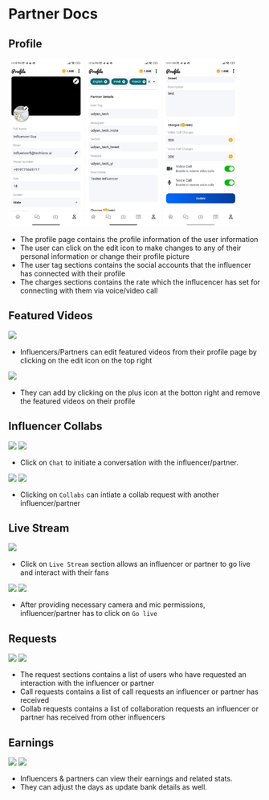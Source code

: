 # Partner Docs

## Profile
<img src="profile_1.jpg" width=150 >
<img src="profile_2.jpg" width=150 >
<img src="profile_3.jpg" width=150 >

* The profile page contains the profile information of the user information
* The user can click on the edit icon to make changes to any of their personal information or change their profile picture
* The user tag sections contains the social accounts that the influencer has connected with their profile
* The charges sections contains the rate which the influcencer has set for connecting with them via voice/video call


## Featured Videos
<img src="edit_video_1.jpg" width=150 >

* Influencers/Partners can edit featured videos from their profile page by clicking on the edit icon on the top right

<img src="edit_video.jpg" width=150 >

* They can add by clicking on the plus icon at the botton right and remove the featured videos on their profile


## Influencer Collabs

<img src="../image-3.png" width=150 >
<img src="../image-5.png" width=150 >

* Click on `Chat` to initiate a conversation with the influencer/partner.

<img src="../image-4.png" width=150 >
<img src="./collab request.jpg" width=150 >


* Clicking on `Collabs` can intiate a collab request with another influencer/partner


## Live Stream

<img src="live_stream_1.jpg" width=150 >

* Click on `Live Stream` section allows an influencer or partner to go live and interact with their fans

<img src="live_stream_2.jpg" width=150 >
<img src="live_stream_3.jpg" width=150 >

* After providing necessary camera and mic permissions, influencer/partner has to click on `Go live`

## Requests

<img src="request_1.jpg" width=150 >
<img src="request_2.jpg" width=150 >

* The request sections contains a list of users who have requested an interaction with the influencer or partner
* Call requests contains a list of call requests an influencer or partner has received
* Collab requests contains a list of collaboration requests an influencer or partner has received from other influencers


## Earnings
<img src="inf_cred1.jpg" width=150 >
<img src="inf_cred2.jpg" width=150 >


* Influencers & partners can view their earnings and related stats.
* They can adjust the days as update bank details as well.